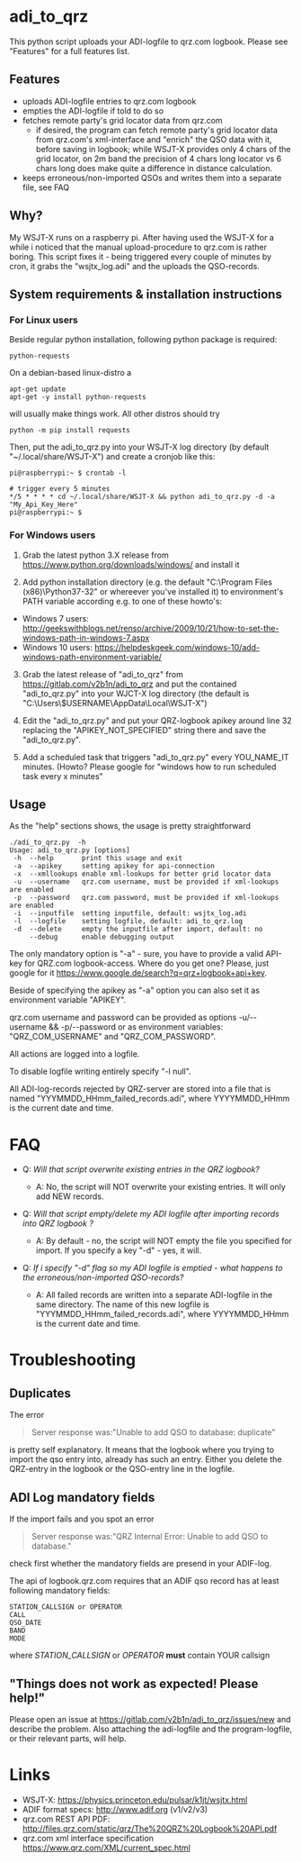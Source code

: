 # adi_to_qrz

This python script uploads your ADI-logfile to qrz.com logbook. Please see "Features" for a full features list.

## Features

* uploads ADI-logfile entries to qrz.com logbook
* empties the ADI-logfile if told to do so
* fetches remote party's grid locator data from qrz.com
  * if desired, the program can fetch remote party's grid locator data from qrz.com's xml-interface and "enrich" the QSO data with it, before saving in logbook; while WSJT-X provides only 4 chars of the grid locator, on 2m band the precision of 4 chars long locator vs 6 chars long does make quite a difference in distance calculation.
* keeps erroneous/non-imported QSOs and writes them into a separate file, see FAQ 

## Why?
My WSJT-X runs on a raspberry pi. After having used the WSJT-X for a while i noticed that the manual upload-procedure to qrz.com is rather boring.
This script fixes it - being triggered every couple of minutes by cron, it grabs the "wsjtx_log.adi" and the uploads the QSO-records.

## System requirements & installation instructions

### For Linux users

Beside regular python installation, following python package is required:
```
python-requests
```

On a debian-based linux-distro a
```
apt-get update
apt-get -y install python-requests
```
will usually make things work. All other distros should try

```
python -m pip install requests
```

Then, put the adi_to_qrz.py into your WSJT-X log directory (by default  "~/.local/share/WSJT-X") and create a cronjob like this:

```
pi@raspberrypi:~ $ crontab -l

# trigger every 5 minutes
*/5 * * * * cd ~/.local/share/WSJT-X && python adi_to_qrz.py -d -a "My_Api_Key_Here"
pi@raspberrypi:~ $

```



### For Windows users

1. Grab the latest python 3.X release from https://www.python.org/downloads/windows/ and install it

2. Add python installation directory (e.g. the default "C:\Program Files (x86)\Python37-32" or whereever you've installed it) to environment's PATH variable according e.g. to one of these howto's:

  *  Windows 7 users: http://geekswithblogs.net/renso/archive/2009/10/21/how-to-set-the-windows-path-in-windows-7.aspx
  *  Windows 10 users: https://helpdeskgeek.com/windows-10/add-windows-path-environment-variable/

3. Grab the latest release of "adi_to_qrz" from https://gitlab.com/v2b1n/adi_to_qrz and put the contained "adi_to_qrz.py" into your WJCT-X log directory (the default is "C:\Users\\$USERNAME\AppData\Local\WSJT-X")

4. Edit the "adi_to_qrz.py" and put your QRZ-logbook apikey around line 32 replacing the "APIKEY_NOT_SPECIFIED" string there and save the "adi_to_qrz.py".

5. Add a scheduled task that triggers "adi_to_qrz.py" every YOU_NAME_IT minutes. (Howto? Please google for "windows how to run scheduled task every x minutes"



## Usage

As the "help" sections shows, the usage is pretty straightforward

```
./adi_to_qrz.py  -h
Usage: adi_to_qrz.py [options]
 -h  --help       print this usage and exit
 -a  --apikey     setting apikey for api-connection
 -x  --xmllookups enable xml-lookups for better grid locator data
 -u  --username   qrz.com username, must be provided if xml-lookups are enabled
 -p  --password   qrz.com password, must be provided if xml-lookups are enabled
 -i  --inputfile  setting inputfile, default: wsjtx_log.adi
 -l  --logfile    setting logfile, default: adi_to_qrz.log
 -d  --delete     empty the inputfile after import, default: no
     --debug      enable debugging output
```

The only mandatory option is "-a" - sure, you have to provide a valid API-key for QRZ.com logbook-access. Where do you get one?
Please, just google for it https://www.google.de/search?q=qrz+logbook+api+key.

Beside of specifying the apikey as "-a" option you can also set it as environment variable "APIKEY".

qrz.com username and password can be provided as options -u/--username && -p/--password or as environment variables: "QRZ_COM_USERNAME" and "QRZ_COM_PASSWORD".

All actions are logged into a logfile.

To disable logfile writing entirely specify "-l null".

All ADI-log-records rejected by QRZ-server are stored into a file that is named "YYYMMDD_HHmm_failed_records.adi", where YYYYMMDD_HHmm is the current date and time.



# FAQ

* Q: _Will that script overwrite existing entries in the QRZ logbook?_
  * A: No, the script will NOT overwrite your existing entries. It will only add NEW records.

* Q: _Will that script empty/delete my ADI logfile after importing records into QRZ logbook ?_
  * A: By default - no, the script will NOT empty the file you specified for import. If you specify a key "-d" - yes, it will.

* Q: _If i specify "-d" flag so my ADI logfile is emptied - what happens to the erroneous/non-imported QSO-records?_
  * A: All failed records are written into a separate ADI-logfile in the same directory. The name of this new logfile is "YYYMMDD_HHmm_failed_records.adi", where YYYYMMDD_HHmm is the current date and time.






# Troubleshooting

## Duplicates

The error

> Server response was:"Unable to add QSO to database: duplicate"

is pretty self explanatory. It means that the logbook where you trying to import the qso entry into, already has such an entry. Either you delete the QRZ-entry in the logbook or the QSO-entry line in the logfile.


## ADI Log mandatory fields

If the import fails and you spot an error

> Server response was:"QRZ Internal Error: Unable to add QSO to database."

check first whether the mandatory fields are presend in your ADIF-log.

The api of logbook.qrz.com requires that an ADIF qso record has at least following mandatory fields:

```
STATION_CALLSIGN or OPERATOR
CALL
QSO_DATE
BAND
MODE
```
where *STATION_CALLSIGN* or *OPERATOR* **must** contain YOUR callsign


## "Things does not work as expected! Please help!"

Please open an issue at https://gitlab.com/v2b1n/adi_to_qrz/issues/new and describe the problem.
Also attaching the adi-logfile and the program-logfile, or their relevant parts, will help.


# Links

* WSJT-X: https://physics.princeton.edu/pulsar/k1jt/wsjtx.html
* ADIF format specs: http://www.adif.org (v1/v2/v3)
* qrz.com REST API PDF: http://files.qrz.com/static/qrz/The%20QRZ%20Logbook%20API.pdf
* qrz.com xml interface specification https://www.qrz.com/XML/current_spec.html
